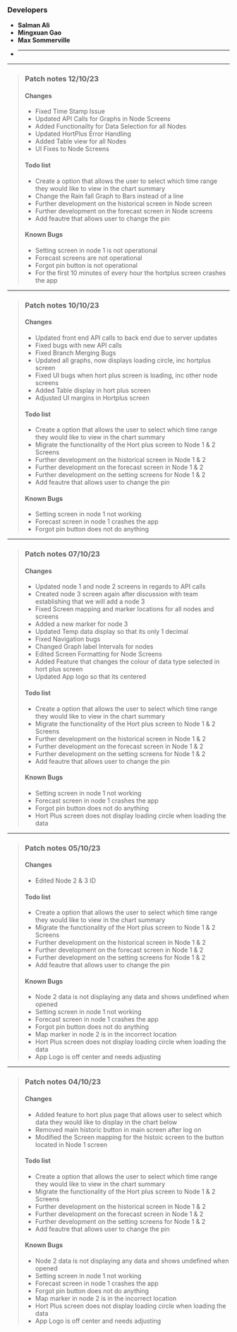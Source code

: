 ### Developers 
- **Salman Ali**
- **Mingxuan Gao**
- **Max Sommerville**
- ****

---------------------------------------------------------------------------------------------------
>### Patch notes 12/10/23
>#### Changes 
>   - Fixed Time Stamp Issue
>   - Updated API Calls for Graphs in Node Screens
>   - Added Functionailty for Data Selection for all Nodes
>   - Updated HortPlus Error Handling 
>   - Added Table view for all Nodes 
>   - UI Fixes to Node Screens
>
>#### Todo list 
>   - Create a option that allows the user to select which time range they would like to view in the chart summary
>   - Change the Rain fall Graph to Bars instead of a line
>   - Further development on the historical screen in Node screen
>   - Further development on the forecast screen in Node screens
>   - Add feautre that allows user to change the pin 
>
>#### Known Bugs 
>   - Setting screen in node 1 is not operational
>   - Forecast screens are not operational
>   - Forgot pin button is not operational
>   - For the first 10 minutes of every hour the hortplus screen crashes the app
>
---------------------------------------------------------------------------------------------------
>### Patch notes 10/10/23
>#### Changes 
>   - Updated front end API calls to back end due to server updates
>   - Fixed bugs with new API calls
>   - Fixed Branch Merging Bugs
>   - Updated all graphs, now displays loading circle, inc hortplus screen
>   - Fixed UI bugs when hort plus screen is loading, inc other node screens 
>   - Added Table display in hort plus screen
>   - Adjusted UI margins in Hortplus screen 
>
>#### Todo list 
>   - Create a option that allows the user to select which time range they would like to view in the chart summary
>   - Migrate the functionality of the Hort plus screen to Node 1 & 2 Screens 
>   - Further development on the historical screen in Node 1 & 2
>   - Further development on the forecast screen in Node 1 & 2 
>   - Further development on the setting screens for Node 1 & 2
>   - Add feautre that allows user to change the pin 
>
>#### Known Bugs 
>   - Setting screen in node 1 not working
>   - Forecast screen in node 1 crashes the app
>   - Forgot pin button does not do anything 
>
---------------------------------------------------------------------------------------------------
>### Patch notes 07/10/23
>#### Changes 
>   - Updated node 1 and node 2 screens in regards to API calls 
>   - Created node 3 screen again after discussion with team establishing that we will add a node 3 
>   - Fixed Screen mapping and marker locations for all nodes and screens 
>   - Added a new marker for node 3 
>   - Updated Temp data display so that its only 1 decimal
>   - Fixed Navigation bugs 
>   - Changed Graph label Intervals for nodes
>   - Edited Screen Formatting for Node Screens 
>   - Added Feature that changes the colour of data type selected in hort plus screen 
>   - Updated App logo so that its centered 
>
>#### Todo list 
>   - Create a option that allows the user to select which time range they would like to view in the chart summary
>   - Migrate the functionality of the Hort plus screen to Node 1 & 2 Screens 
>   - Further development on the historical screen in Node 1 & 2
>   - Further development on the forecast screen in Node 1 & 2 
>   - Further development on the setting screens for Node 1 & 2
>   - Add feautre that allows user to change the pin 
>
>#### Known Bugs 
>   - Setting screen in node 1 not working
>   - Forecast screen in node 1 crashes the app
>   - Forgot pin button does not do anything 
>   - Hort Plus screen does not display loading circle when loading the data
---------------------------------------------------------------------------------------------------
>### Patch notes 05/10/23
>#### Changes 
>   - Edited Node 2 & 3 ID
>
>#### Todo list 
>   - Create a option that allows the user to select which time range they would like to view in the chart summary
>   - Migrate the functionality of the Hort plus screen to Node 1 & 2 Screens 
>   - Further development on the historical screen in Node 1 & 2
>   - Further development on the forecast screen in Node 1 & 2 
>   - Further development on the setting screens for Node 1 & 2
>   - Add feautre that allows user to change the pin 
>
>#### Known Bugs 
>   - Node 2 data is not displaying any data and shows undefined when opened 
>   - Setting screen in node 1 not working
>   - Forecast screen in node 1 crashes the app
>   - Forgot pin button does not do anything 
>   - Map marker in node 2 is in the incorrect location 
>   - Hort Plus screen does not display loading circle when loading the data
>   - App Logo is off center and needs adjusting 
---------------------------------------------------------------------------------------------------
>### Patch notes 04/10/23
>#### Changes 
>   - Added feature to hort plus page that allows user to select which data they would like to display in the chart below 
>   - Removed main historic button in main screen after log on
>   - Modified the Screen mapping for the histoic screen to the button located in Node 1 screen
>
>#### Todo list 
>   - Create a option that allows the user to select which time range they would like to view in the chart summary
>   - Migrate the functionality of the Hort plus screen to Node 1 & 2 Screens 
>   - Further development on the historical screen in Node 1 & 2
>   - Further development on the forecast screen in Node 1 & 2 
>   - Further development on the setting screens for Node 1 & 2
>   - Add feautre that allows user to change the pin 
>
>#### Known Bugs 
>   - Node 2 data is not displaying any data and shows undefined when opened 
>   - Setting screen in node 1 not working
>   - Forecast screen in node 1 crashes the app
>   - Forgot pin button does not do anything 
>   - Map marker in node 2 is in the incorrect location 
>   - Hort Plus screen does not display loading circle when loading the data
>   - App Logo is off center and needs adjusting 

